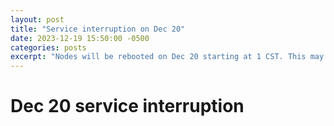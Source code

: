 ```yaml
---
layout: post
title: "Service interruption on Dec 20"
date: 2023-12-19 15:50:00 -0500
categories: posts
excerpt: "Nodes will be rebooted on Dec 20 starting at 1 CST. This may interrupt running cells/terminals."
---
```


# Dec 20 service interruption
